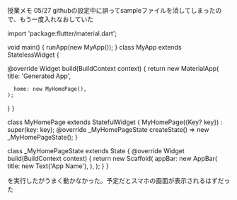 授業メモ
05/27
githubの設定中に誤ってsampleファイルを消してしまったので、もう一度入れなおしていた

import 'package:flutter/material.dart';

void main() {
  runApp(new MyApp());
}
class MyApp extends StatelessWidget {

  @override
  Widget build(BuildContext context) {
    return new MaterialApp(
      title: 'Generated App',
      
      home: new MyHomePage(),
    );
  }
}

class MyHomePage extends StatefulWidget {
  MyHomePage({Key? key}) : super(key: key);
  @override
  _MyHomePageState createState() => new _MyHomePageState();
}

class _MyHomePageState extends State<MyHomePage> {
    @override
    Widget build(BuildContext context) {
      return new Scaffold(
        appBar: new AppBar(
          title: new Text('App Name'),
          ),
      );
    }
}

を実行したがうまく動かなかった。予定だとスマホの画面が表示されるはずだった
